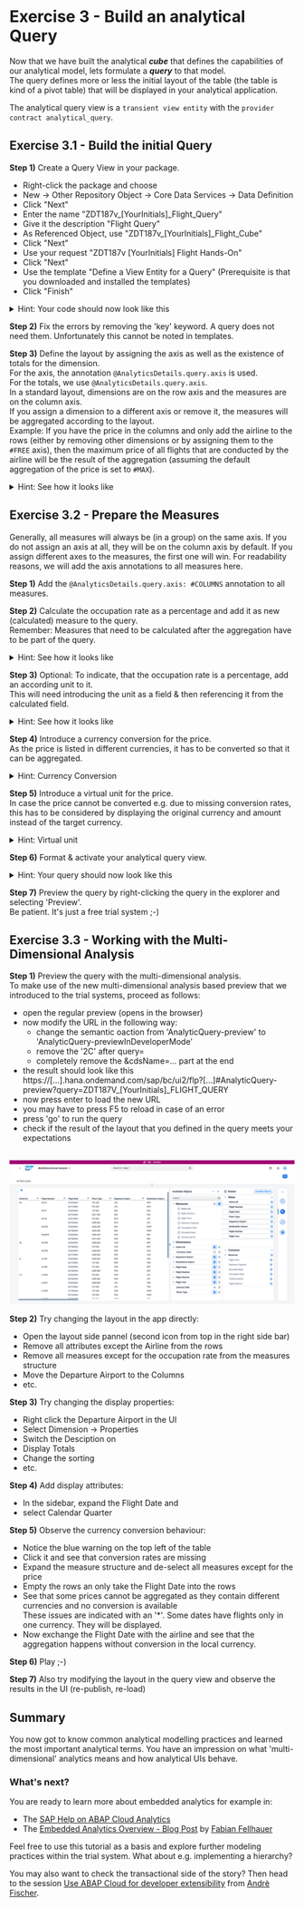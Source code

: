 # Exercise 3 - Build an analytical Query

Now that we have built the analytical ***cube*** that defines the capabilities of our analytical model, lets formulate a ***query*** to that model.<br>
The query defines more or less the initial layout of the table (the table is kind of a pivot table) that will be displayed in your analytical application. 

The analytical query view is a `transient view entity` with the `provider contract analytical_query`.

## Exercise 3.1 - Build the initial Query

**Step 1)** Create a Query View in your package.
- Right-click the package and choose<br>
- New -> Other Repository Object -> Core Data Services -> Data Definition<br>
- Click "Next"<br>
- Enter the name "ZDT187v_[YourInitials]_Flight_Query"<br>
- Give it the description "Flight Query"<br>
- As Referenced Object, use "ZDT187v_[YourInitials]_Flight_Cube"<br>
- Click "Next"<br>
- Use your request "ZDT187v [YourInitials] Flight Hands-On"<br>
- Click "Next"<br>
- Use the template "Define a View Entity for a Query" (Prerequisite is that you downloaded and installed the templates)
- Click "Finish"

<details><summary>Hint: Your code should now look like this</summary><p>

```abap

@AccessControl.authorizationCheck: #NOT_ALLOWED
@EndUserText.label: 'Flight Query'

define transient view entity ZDT187v_[YourInitials]_Flight_Query
provider contract analytical_query
as projection on ZDT187v_[YourInitials]_Flight_Cube {
 key AirlineID,
 key ConnectionID,
 key FlightDate,
 PlaneType,
 AirportFromId,
 AirportToId,
 YearQuarter,
 CalendarYear,
 Price,
 CurrencyCode,
 MaximumSeats,
 OccupiedSeats,
 TotalFlights,
 DistanceUnit,
 Distance,
 /* Associations */
 _Airline,
 _AirportFrom,
 _AirportTo,
 _Connection,
 _FlightDate
}

```
</p></details>

**Step 2)** Fix the errors by removing the 'key' keyword. A query does not need them. Unfortunately this cannot be noted in templates.<br>

**Step 3)** Define the layout by assigning the axis as well as the existence of totals for the dimension.<br>
For the axis, the annotation `@AnalyticsDetails.query.axis` is used.<br>
For the totals, we use `@AnalyticsDetails.query.axis`.<br>
In a standard layout, dimensions are on the row axis and the measures are on the column axis.<br>
If you assign a dimension to a different axis or remove it, the measures will be aggregated according to the layout.<br>
Example: If you have the price in the columns and only add the airline to the rows (either by removing other dimensions or by assigning them to the `#FREE` axis), then the maximum price of all flights that are conducted by the airline will be the result of the aggregation (assuming the default aggregation of the price is set to `#MAX`).

<details><summary>Hint: See how it looks like</summary><p>

```abap

/* You can freely decide if you write the annotations either in a flat or on object style */

/* Object Style */
@AnalyticsDetails.query: {
    axis: #ROWS,
    totals: #HIDE
}
AirlineID

/* Flat Style */
@AnalyticsDetails.query.axis: #ROWS
@AnalyticsDetails.query.axis: #HIDE
AirlineID

```
</p></details>


## Exercise 3.2 - Prepare the Measures

Generally, all measures will always be (in a group) on the same axis. If you do not assign an axis at all, they will be on the column axis by default.
If you assign different axes to the measures, the first one will win. For readability reasons, we will add the axis annotations to all measures here.

**Step 1)** Add the `@AnalyticsDetails.query.axis: #COLUMNS` annotation to all measures.

**Step 2)** Calculate the occupation rate as a percentage and add it as new (calculated) measure to the query.<br>
Remember: Measures that need to be calculated after the aggregation have to be part of the query.

<details><summary>Hint: See how it looks like</summary><p>

```abap

          /* label for a better user experience */
          @EndUserText.label: 'Occupation Rate'
          /* as the aggrregation is set already for the fields that are used in the calculation, we leave it up to the engine to decide for our formula */
          @Aggregation.default: #FORMULA
          /* the calculation formula */
          $projection.occupiedseats / $projection.maximumseats * 100 as OccupationRate,

```
</p></details>

**Step 3)** Optional: To indicate, that the occupation rate is a percentage, add an according unit to it.<br>
This will need introducing the unit as a field & then referencing it from the calculated field.

<details><summary>Hint: See how it looks like</summary><p>

```abap

          /* introduce the unit */
          cast( '%' as abap.unit )                                   as unitPercent,
          /...
          /* reference the new unit */
          @Semantics.quantity.unitOfMeasure: 'unitPercent'
          $projection.occupiedseats / $projection.maximumseats * 100 as OccupationRate,

```
</p></details>

**Step 4)** Introduce a currency conversion for the price.<br>
As the price is listed in different currencies, it has to be converted so that it can be aggregated.

<details><summary>Hint: Currency Conversion</summary><p>

```abap

          @AnalyticsDetails.query.axis: #COLUMNS
          @Semantics.amount.currencyCode: 'CurrencyCode'
          @Aggregation.default: #FORMULA
          currency_conversion (
            amount             => curr_to_decfloat_amount( Price ),
            source_currency    => CurrencyCode,
            target_currency    => cast ( 'EUR'      as abap.cuky( 5 ) ) ,
            exchange_rate_date => cast ( '20230101' as abap.dats),
            exchange_rate_type => 'M'
          )                                                          as Price,

```
</p></details>

**Step 5)** Introduce a virtual unit for the price.<br>
In case the price cannot be converted e.g. due to missing conversion rates, this has to be considered by displaying the original currency and amount instead of the target currency.

<details><summary>Hint: Virtual unit</summary><p>

```abap

virtual GlobalCurrency : abap.cuky( 5 ),
/...
          @Semantics.amount.currencyCode: 'GlobalCurrency'
          /...
          currency_conversion (
             /...
          )                                                          as Price,

```
</p></details>

**Step 6)** Format & activate your analytical query view.

<details><summary>Hint: Your query should now look like this</summary><p>

```abap

@AccessControl.authorizationCheck: #NOT_ALLOWED
@EndUserText.label: 'Flight Query'

define transient view entity ZDT187v_[YourInitials]_Flight_Query
  provider contract analytical_query
  as projection on ZDT187v_[YourInitials]_Flight_Cube
{
          /* Dimensions */

          @AnalyticsDetails.query.axis: #ROWS
          @AnalyticsDetails.query.totals: #HIDE
          AirlineID,

          @AnalyticsDetails.query.axis: #ROWS
          @AnalyticsDetails.query.totals: #HIDE
          ConnectionID,

          @AnalyticsDetails.query.axis: #ROWS
          @AnalyticsDetails.query.totals: #HIDE
          FlightDate,

          @AnalyticsDetails.query.axis: #FREE
          @AnalyticsDetails.query.totals: #HIDE
          PlaneType,

          @AnalyticsDetails.query.axis: #ROWS
          @AnalyticsDetails.query.totals: #SHOW
          AirportFromId,

          @AnalyticsDetails.query.axis: #FREE
          @AnalyticsDetails.query.totals: #HIDE
          AirportToId,

          @AnalyticsDetails.query.axis: #FREE
          @AnalyticsDetails.query.totals: #HIDE
          YearQuarter,

          @AnalyticsDetails.query.axis: #FREE
          @AnalyticsDetails.query.totals: #SHOW
          CalendarYear,

          /* Measures */

          @AnalyticsDetails.query.axis: #COLUMNS
          @Semantics.amount.currencyCode: 'GlobalCurrency'
          @Aggregation.default: #FORMULA
          currency_conversion (
            amount             => curr_to_decfloat_amount( Price ),
            source_currency    => CurrencyCode,
            target_currency    => cast ( 'EUR'      as abap.cuky( 5 ) ) ,
            exchange_rate_date => cast ( '20230101' as abap.dats),
            exchange_rate_type => 'M'
          )                                                          as Price,
  virtual GlobalCurrency : abap.cuky( 5 ),
          CurrencyCode,

          @AnalyticsDetails.query.axis: #COLUMNS
          MaximumSeats,

          @AnalyticsDetails.query.axis: #COLUMNS
          OccupiedSeats,

          @AnalyticsDetails.query.axis: #COLUMNS
          @EndUserText.label: 'Occupation Rate'
          @Aggregation.default: #FORMULA
          @Semantics.quantity.unitOfMeasure: 'unitPercent'
          $projection.occupiedseats / $projection.maximumseats * 100 as OccupationRate,
          cast( '%' as abap.unit )                                   as unitPercent,

          @AnalyticsDetails.query.axis: #COLUMNS
          TotalFlights,

          @AnalyticsDetails.query.axis: #COLUMNS
          Distance,
          DistanceUnit,

          /* Associations */
          _Airline,
          _AirportFrom,
          _AirportTo,
          _Connection,
          _FlightDate
}

```
</p></details>

**Step 7)** Preview the query by right-clicking the query in the explorer and selecting 'Preview'.<br>
Be patient. It's just a free trial system ;-)

## Exercise 3.3 - Working with the Multi-Dimensional Analysis

**Step 1)** Preview the query with the multi-dimensional analysis.<br>
To make use of the new multi-dimensional analysis based preview that we introduced to the trial systems, proceed as follows:
- open the regular preview (opens in the browser)
- now modify the URL in the following way:<br>
  - change the semantic oaction from 'AnalyticQuery-preview' to 'AnalyticQuery-previewInDeveloperMode'<br>
  - remove the '2C' after query=
  - completely remove the &cdsName=... part at the end
- the result should look like this<br>
  https://[...].hana.ondemand.com/sap/bc/ui2/flp?[...]#AnalyticQuery-preview?query=ZDT187V_[YourInitials]_FLIGHT_QUERY
- now press enter to load the new URL
- you may have to press F5 to reload in case of an error
- press 'go' to run the query
- check if the result of the layout that you defined in the query meets your expectations

<br>![](/exercises/ex3/images/01-MultiDimensionalPreview.png)

**Step 2)** Try changing the layout in the app directly:<br>
- Open the layout side pannel (second icon from top in the right side bar)
- Remove all attributes except the Airline from the rows
- Remove all measures except for the occupation rate from the measures structure
- Move the Departure Airport to the Columns
- etc.

**Step 3)** Try changing the display properties:<br>
- Right click the Departure Airport in the UI
- Select Dimension -> Properties
- Switch the Desciption on
- Display Totals
- Change the sorting
- etc.

**Step 4)** Add display attributes:<br>
- In the sidebar, expand the Flight Date and
- select Calendar Quarter

**Step 5)** Observe the currency conversion behaviour:<br>
- Notice the blue warning on the top left of the table
- Click it and see that conversion rates are missing
- Expand the measure structure and de-select all measures except for the price
- Empty the rows an only take the Flight Date into the rows
- See that some prices cannot be aggregated as they contain different currencies and no conversion is available<br>
  These issues are indicated with an '*'. Some dates have flights only in one currency. They will be displayed.
- Now exchange the Flight Date with the airline and see that the aggregation happens without conversion in the local currency.

**Step 6)** Play ;-)

**Step 7)** Also try modifying the layout in the query view and observe the results in the UI (re-publish, re-load)


## Summary

You now got to know common analytical modelling practices and learned the most important analytical terms.
You have an impression on what 'multi-dimensional' analytics means and how analytical UIs behave.

### What's next?

You are ready to learn more about embedded analytics for example in:
- The [SAP Help on ABAP Cloud Analytics](https://help.sap.com/docs/abap-cloud/abap-analytics/abap-analytics)
- The [Embedded Analytics Overview - Blog Post](https://blogs.sap.com/2022/11/30/embedded-analytics-with-abap-cloud-a-brief-overview-part-1/) by [Fabian Fellhauer](https://people.sap.com/fabianfellhauer)

Feel free to use this tutorial as a basis and explore further modeling practices within the trial system. What about e.g. implementing a hierarchy?

You may also want to check the transactional side of the story? Then head to the session [Use ABAP Cloud for developer extensibility](https://github.com/SAP-samples/teched2023-DT182v) from [Andrè Fischer](https://people.sap.com/andre.fischer).



